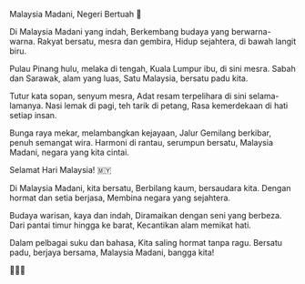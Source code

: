 Malaysia Madani, Negeri Bertuah 🌺

Di Malaysia Madani yang indah,
Berkembang budaya yang berwarna-warna.
Rakyat bersatu, mesra dan gembira,
Hidup sejahtera, di bawah langit biru.

Pulau Pinang hulu, melaka di tengah,
Kuala Lumpur ibu, di sini mesra.
Sabah dan Sarawak, alam yang luas,
Satu Malaysia, bersatu padu kita.

Tutur kata sopan, senyum mesra,
Adat resam terpelihara di sini selama-lamanya.
Nasi lemak di pagi, teh tarik di petang,
Rasa kemerdekaan di hati setiap insan.

Bunga raya mekar, melambangkan kejayaan,
Jalur Gemilang berkibar, penuh semangat wira.
Harmoni di rantau, serumpun bersatu,
Malaysia Madani, negara yang kita cintai.

Selamat Hari Malaysia! 🇲🇾


Di Malaysia Madani, kita bersatu,
Berbilang kaum, bersaudara kita.
Dengan hormat dan setia berjasa,
Membina negara yang sejahtera.

Budaya warisan, kaya dan indah,
Diramaikan dengan seni yang berbeza.
Dari pantai timur hingga ke barat,
Kecantikan alam memikat hati.

Dalam pelbagai suku dan bahasa,
Kita saling hormat tanpa ragu.
Bersatu padu, berjaya bersama,
Malaysia Madani, bangga kita!

🌺🌿🌞
